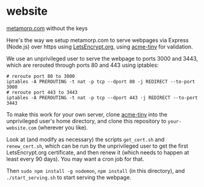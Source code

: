 # website
[metamorp.com](https://metamorp.com) without the keys

Here's the way we setup metamorp.com to serve webpages via Express (Node.js) 
over https using [LetsEncrypt.org](https://letsencrypt.org), 
using [acme-tiny](https://github.com/diafygi/acme-tiny) for validation.

We use an unprivileged user to serve the webpage to ports 3000 and 3443, which are
rerouted through ports 80 and 443 using iptables:

```
# reroute port 80 to 3000
iptables -A PREROUTING -t nat -p tcp --dport 80 -j REDIRECT --to-port 3000
# reroute port 443 to 3443
iptables -A PREROUTING -t nat -p tcp --dport 443 -j REDIRECT --to-port 3443
```

To make this work for your own server, clone [acme-tiny](https://github.com/diafygi/acme-tiny)
into the unprivileged user's home directory, and clone this repository to `your-website.com`
(wherever you like).

Look at (and modify as necessary) the scripts `get_cert.sh` and `renew_cert.sh`, 
which can be run by the unprivileged user to get the first LetsEncrypt.org certificate, and
then renew it (which needs to happen at least every 90 days).  You may want a cron job for that.

Then `sudo npm install -g nodemon`, `npm install` (in this directory), 
and `./start_serving.sh` to start serving the webpage.
